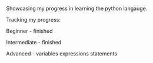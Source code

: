 Showcasing my progress in learning the python langauge.

Tracking my progress:

Beginner - finished

Intermediate - finished

Advanced - variables expressions statements
